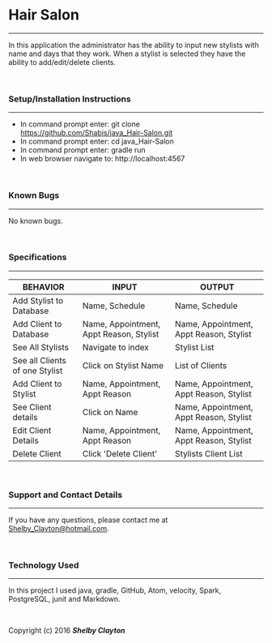 # Hair Salon
------

In this application the administrator has the ability to input new stylists with name and days that they work. When a stylist is selected they have the ability to add/edit/delete clients.

<br/>

### Setup/Installation Instructions
------

* In command prompt enter: git clone https://github.com/Shabis/java_Hair-Salon.git
* In command prompt enter: cd java_Hair-Salon
* In command prompt enter: gradle run
* In web browser navigate to: http://localhost:4567


<br/>

### Known Bugs
------

No known bugs.

<br/>

### Specifications
------

| BEHAVIOR                       | INPUT                  | OUTPUT                |
|--------------------------------|------------------------|-----------------------|
| Add Stylist to Database         | Name, Schedule       | Name, Schedule      |
| Add Client to Database        | Name, Appointment, Appt Reason, Stylist  | Name, Appointment, Appt Reason, Stylist |
| See All Stylists                | Navigate to index      | Stylist List           |
| See all Clients of one Stylist | Click on Stylist Name   | List of Clients      |
| Add Client to Stylist          | Name, Appointment, Appt Reason          | Name, Appointment, Appt Reason, Stylist |
| See Client details            | Click on Name          | Name, Appointment, Appt Reason, Stylist |
| Edit Client Details           | Name, Appointment, Appt Reason          | Name, Appointment, Appt Reason, Stylist |
| Delete Client                 | Click 'Delete Client' | Stylists Client List  |
<br/>

### Support and Contact Details
------

If you have any questions, please contact me at Shelby_Clayton@hotmail.com.

<br/>

### Technology Used
------

In this project I used java, gradle, GitHub, Atom, velocity, Spark, PostgreSQL, junit and Markdown.

<br/>


Copyright (c) 2016 **_Shelby Clayton_**
